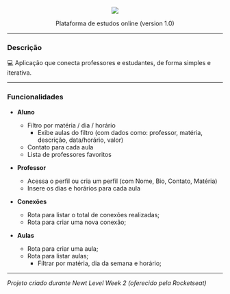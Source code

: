 <p align="center">
  <img src="https://github.com/RafaelGoulartB/Proffy/blob/master/.github/logo.png" />
</p>


<p align="center">
Plataforma de estudos online (version 1.0)
</p>
  
---

### Descrição

:computer: Aplicação que conecta professores e estudantes, de forma simples e iterativa.

---

### Funcionalidades


* __Aluno__
   - Filtro por matéria / dia / horário
      * Exibe aulas do filtro (com dados como: professor, matéria, descrição, data/horário, valor)
   - Contato para cada aula
   - Lista de professores favoritos

* __Professor__
   - Acessa o perfil ou cria um perfil (com Nome, Bio, Contato, Matéria)
   - Insere os dias e horários para cada aula

* __Conexões__
   - Rota para listar o total de conexões realizadas;
   - Rota para criar uma nova conexão;

* __Aulas__
   - Rota para criar uma aula;
   - Rota para listar aulas;
      - Filtrar por matéria, dia da semana e horário;

---
*Projeto criado durante Newt Level Week 2 (oferecido pela Rocketseat)*
